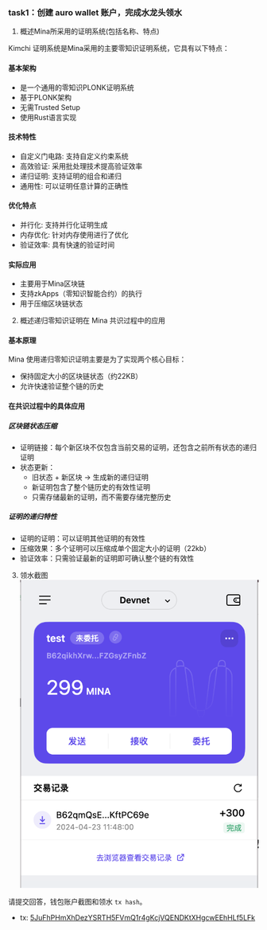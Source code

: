 ### task1：创建 auro wallet 账户，完成水龙头领水

1. 概述Mina所采用的证明系统(包括名称、特点)

Kimchi 证明系统是Mina采用的主要零知识证明系统，它具有以下特点：

#### 基本架构
- 是一个通用的零知识PLONK证明系统
- 基于PLONK架构
- 无需Trusted Setup
- 使用Rust语言实现

#### 技术特性
- 自定义门电路: 支持自定义约束系统
- 高效验证: 采用批处理技术提高验证效率
- 递归证明: 支持证明的组合和递归
- 通用性: 可以证明任意计算的正确性

#### 优化特点
- 并行化: 支持并行化证明生成
- 内存优化: 针对内存使用进行了优化
- 验证效率: 具有快速的验证时间

#### 实际应用
- 主要用于Mina区块链
- 支持zkApps（零知识智能合约）的执行
- 用于压缩区块链状态

2. 概述递归零知识证明在 Mina 共识过程中的应用

#### 基本原理
Mina 使用递归零知识证明主要是为了实现两个核心目标：
- 保持固定大小的区块链状态（约22KB）
- 允许快速验证整个链的历史

#### 在共识过程中的具体应用

##### 区块链状态压缩
- 证明链接：每个新区块不仅包含当前交易的证明，还包含之前所有状态的递归证明
- 状态更新：
  - 旧状态 + 新区块 → 生成新的递归证明
  - 新证明包含了整个链历史的有效性证明
  - 只需存储最新的证明，而不需要存储完整历史

##### 证明的递归特性
- 证明的证明：可以证明其他证明的有效性
- 压缩效果：多个证明可以压缩成单个固定大小的证明（22kb）
- 验证效率：只需验证最新的证明即可确认整个链的有效性

3. 领水截图![Auro wallet](./screenshot.png)

请提交回答，钱包账户截图和领水 `tx hash`。

- tx: [5JuFhPHmXhDezYSRTH5FVmQ1r4gKcjVQENDKtXHgcwEEhHLf5LFk](https://minascan.io/devnet/tx/5JuFhPHmXhDezYSRTH5FVmQ1r4gKcjVQENDKtXHgcwEEhHLf5LFk/txInfo)

